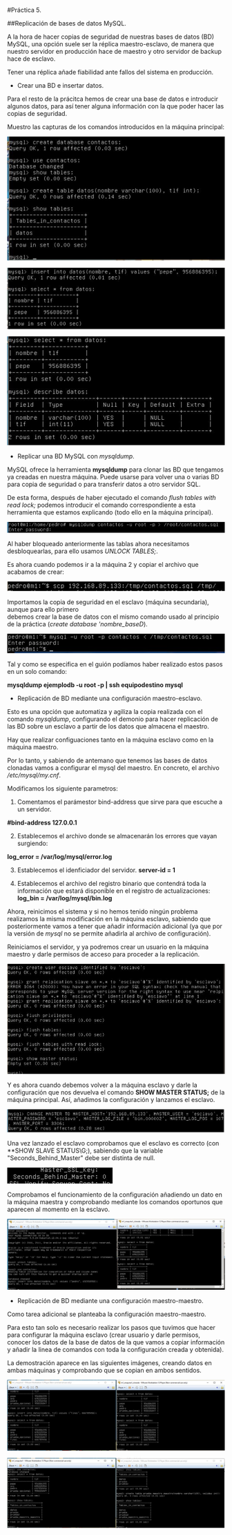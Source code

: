 #Práctica 5. 

##Replicación de bases de datos MySQL. 

A la hora de hacer copias de seguridad de nuestras bases de datos (BD) MySQL, una opción suele ser la réplica maestro-esclavo, de manera que nuestro servidor en producción hace de maestro y otro servidor de backup hace de esclavo. 

Tener una réplica añade fiabilidad ante fallos del sistema en producción. 

- Crear una BD e insertar datos. 

Para el resto de la prácitca hemos de crear una base de datos e introducir algunos datos, para así tener alguna información con la que poder hacer las copias de seguridad. 

Muestro las capturas de los comandos introducidos en la máquina principal: 

![img](https://github.com/maribhez/SWAP_UGR/blob/master/Practicas/Practica5/Capturas/crearBD_1.JPG)


![img](https://github.com/maribhez/SWAP_UGR/blob/master/Practicas/Practica5/Capturas/crearBD_2.JPG)


![img](https://github.com/maribhez/SWAP_UGR/blob/master/Practicas/Practica5/Capturas/crearBD_3.JPG)

- Replicar una BD MySQL con  *mysqldump*. 

MySQL ofrece la herramienta **mysqldump** para clonar las BD que tengamos ya creadas en nuestra máquina. Puede usarse para volver una o varias BD para copia de seguridad o para transferir datos a otro servidor SQL. 

De esta forma, después de haber ejecutado el comando *flush tables with read lock;* podemos introducir el comando correspondiente a esta herramienta que estamos explicando (todo ello en la máquina principal).

![img](https://github.com/maribhez/SWAP_UGR/blob/master/Practicas/Practica5/Capturas/mysqldump_.JPG)

Al haber bloqueado anteriormente las tablas ahora necesitamos desbloquearlas, para ello usamos *UNLOCK TABLES;*.


Es ahora cuando podemos ir a la máquina 2 y copiar el archivo que acabamos de crear: 

![img](https://github.com/maribhez/SWAP_UGR/blob/master/Practicas/Practica5/Capturas/copiaBD.JPG)

Importamos la copia de seguridad en el esclavo (máquina secundaria), aunque para ello primero  
debemos crear la base de datos con el mismo comando usado al principio de la práctica (*create database 'nombre_baseD*). 

![img](https://github.com/maribhez/SWAP_UGR/blob/master/Practicas/Practica5/Capturas/copiaBD-2.JPG)

Tal y como se especifica en el guión podíamos haber realizado estos pasos en un solo comando: 

**mysqldump ejemplodb -u root -p | ssh equipodestino mysql**


- Replicación de BD mediante una configuración maestro-esclavo. 


Esto es una opción que automatiza y agiliza la copia realizada con el comando *mysqldump*, configurando el demonio para hacer replicación de las BD sobre un esclavo a partir de los datos que almacena el maestro. 

Hay que realizar configuaciones tanto en la máquina esclavo como en la máquina maestro. 

Por lo tanto, y sabiendo de antemano que tenemos las bases de datos clonadas vamos a configurar el mysql del maestro. En concreto, el archivo */etc/mysql/my.cnf*. 

Modificamos los siguiente parametros: 

1. Comentamos el parámestor bind-address que sirve para que escuche a un servidor. 

**#bind-address 127.0.0.1**

2. Establecemos el archivo donde se almacenarán los errores que vayan surgiendo: 

**log_error = /var/log/mysql/error.log**

3. Establecemos el idenficiador del servidor. **server-id = 1**

4. Establecemos el archivo del registro binario que contendrá toda la información que estará disponible en el registro de actualizaciones: **log_bin = /var/log/mysql/bin.log**

Ahora, reinicimos el sistema y si no hemos tenido ningún problema realizamos la misma modificación en la máquina esclavo, sabiendo que posteriormente vamos a tener que añadir información adicional (ya que por la versión de *mysql* no se permite añadirla al archivo de configuración).

Reiniciamos el servidor, y ya podremos crear un usuario en la máquina maestro y darle permisos de acceso para proceder a la replicación. 

![img](https://github.com/maribhez/SWAP_UGR/blob/master/Practicas/Practica5/Capturas/configuracion_maestro.JPG)

 
Y es ahora cuando debemos volver a la máquina esclavo y darle la configuración que nos devuelva el comando **SHOW MASTER STATUS;** de la máquina principal. Así, añadimos la configuración y lanzamos el esclavo. 

![img](https://github.com/maribhez/SWAP_UGR/blob/master/Practicas/Practica5/Capturas/configuracion_esclavo.JPG)

Una vez lanzado el esclavo comprobamos que el esclavo es correcto (con **SHOW SLAVE STATUS\G;), sabiendo que la variable "Seconds_Behind_Master" debe ser distinta de null. 

![img](https://github.com/maribhez/SWAP_UGR/blob/master/Practicas/Practica5/Capturas/correcto_esclavo.JPG) 

Comprobamos el funcionamiento de la configuración añadiendo un dato en la máquina maestra y comprobando mediante los comandos oportunos que aparecen al momento en la esclavo. 


![img](https://github.com/maribhez/SWAP_UGR/blob/master/Practicas/Practica5/Capturas/comprobacion_maestro_esclavo.JPG)



- Replicación de BD mediante una configuración maestro-maestro. 

Como tarea adicional se planteaba la configuración maestro-maestro. 

Para esto tan solo es necesario realizar los pasos que tuvimos que hacer para configurar la máquina esclavo (crear usuario y darle permisos, conocer los datos de la base de datos de la que vamos a copiar información y añadir la linea de comandos con toda la configuración creada y obtenida). 

La demostración aparece en las siguientes imágenes, creando datos en ambas máquinas y comprobando que se copian en ambos sentidos. 

![img](https://github.com/maribhez/SWAP_UGR/blob/master/Practicas/Practica5/Capturas/pruebaMaestroMaestro_conCreaciondesdeMaquinaPrincipal.JPG)

![img](https://github.com/maribhez/SWAP_UGR/blob/master/Practicas/Practica5/Capturas/pruebaMaestroMaestro_conCreaciondesdeMaquinaClonada.JPG)




